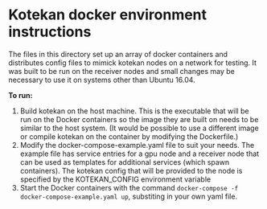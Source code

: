 # Kotekan docker environment instructions
The files in this directory set up an array of docker containers and distributes
config files to mimick kotekan nodes on a network for testing. It was built to be
run on the receiver nodes and small changes may be necessary to use it on systems
other than Ubuntu 16.04.

**To run:**

1. Build kotekan on the host machine. This is the executable that will be run on the
Docker containers so the image they are built on needs to be similar to the host system.
(It would be possible to use a different image or compile kotekan on the container by
modifying the Dockerfile.)
2. Modify the docker-compose-example.yaml file to suit your needs. The example file has
service entries for a gpu node and a receiver node that can be used as templates for
additional services (which spawn containers). The kotekan config that will be provided
to the node is specified by the KOTEKAN_CONFIG environment variable
3. Start the Docker containers with the command
`docker-compose -f docker-compose-example.yaml up`, substiting in your own yaml file.
